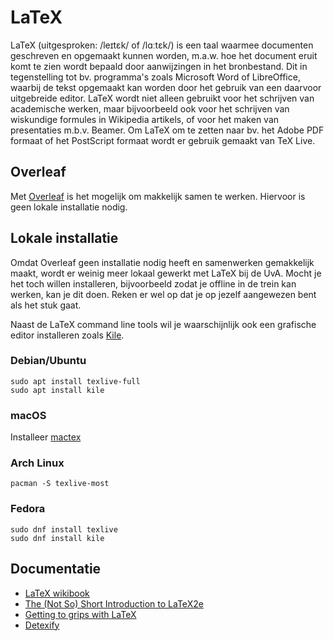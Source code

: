 # LaTeX

LaTeX (uitgesproken: /leɪtɛk/ of /lɑːtɛk/) is een taal waarmee documenten geschreven en opgemaakt kunnen worden, m.a.w. hoe het document eruit komt te zien wordt bepaald door aanwijzingen in het bronbestand. Dit in tegenstelling tot bv. programma's zoals Microsoft Word of LibreOffice, waarbij de tekst opgemaakt kan worden door het gebruik van een daarvoor uitgebreide editor. LaTeX wordt niet alleen gebruikt voor het schrijven van academische werken, maar bijvoorbeeld ook voor het schrijven van wiskundige formules in Wikipedia artikels, of voor het maken van presentaties m.b.v. Beamer. Om LaTeX om te zetten naar bv. het Adobe PDF formaat of het PostScript formaat wordt er gebruik gemaakt van TeX Live.

## Overleaf

Met [Overleaf](https://overleaf.com) is het mogelijk om makkelijk samen te werken. Hiervoor is geen lokale installatie nodig.

## Lokale installatie

Omdat Overleaf geen installatie nodig heeft en samenwerken gemakkelijk maakt, wordt er weinig meer lokaal gewerkt met LaTeX bij de UvA. Mocht je het toch willen installeren, bijvoorbeeld zodat je offline in de trein kan werken, kan je dit doen. Reken er wel op dat je op jezelf aangewezen bent als het stuk gaat.

Naast de LaTeX command line tools wil je waarschijnlijk ook een grafische editor installeren zoals [Kile](https://apps.kde.org/kile/).

### Debian/Ubuntu

```
sudo apt install texlive-full
sudo apt install kile
```

### macOS

Installeer [mactex](https://www.tug.org/mactex/)

### Arch Linux

```
pacman -S texlive-most
```

### Fedora

```
sudo dnf install texlive
sudo dnf install kile
```

## Documentatie

* [LaTeX wikibook](http://en.wikibooks.org/wiki/LaTeX)
* [The (Not So) Short Introduction to LaTeX2e](http://ctan.tug.org/tex-archive/info/lshort/english/lshort.pdf)
* [Getting to grips with LaTeX](http://www.andy-roberts.net/writing/latex)
* [Detexify](https://detexify.kirelabs.org/classify.html)
